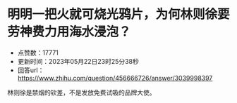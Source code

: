 # 明明一把火就可烧光鸦片，为何林则徐要劳神费力用海水浸泡？
- 点赞数：17771
- 更新时间：2023年05月22日23时25分38秒
- 回答url：https://www.zhihu.com/question/456666726/answer/3039998397
<body>
 <p data-pid="Va9tmLCj">林则徐是禁烟的钦差，不是发放免费试吸的品牌大使。</p>
</body>
